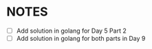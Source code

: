 # NOTES


- [ ] Add solution in golang for Day 5 Part 2
- [ ] Add solution in golang for both parts in Day 9
